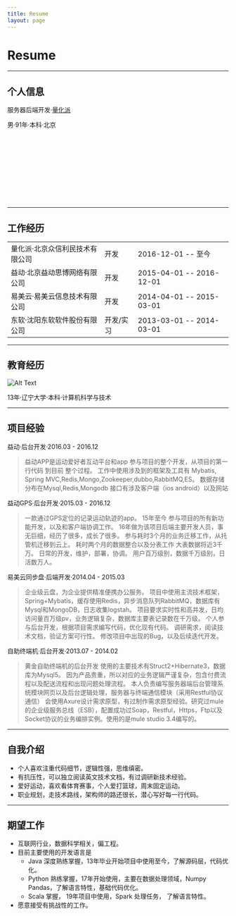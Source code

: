 ```yaml
---
title: Resume
layout: page
---
```

# Resume
---

## 个人信息

服务器后端开发·[量化派](http://www.quantgroup.cn/)

男·91年·本科·北京
<div class="social-links">
<a class="link" data-title="{{ site.email }}" href="mailto:{{ site.email }}">
    <svg class="icon icon-mail"><use xlink:href="#icon-mail"></use></svg>
</a>
</div>

--- 
## 工作经历

<table>
<tr>
<td>量化派·北京众信利民技术有限公司</td>
<td>  开发</td>
<td>2016-12-01 -- 至今</td>
</tr>
<tr>
<td>益动·北京益动思博网络有限公司</td>
<td>  开发</td>
<td>2015-04-01 -- 2016-12-01</td>
</tr>
<tr>
<td>易美云·易美云信息技术有限公司</td>
<td>  开发</td>
<td>2014-04-01 -- 2015-03-01</td>
</tr>
<tr>
<td>东软·沈阳东软软件股份有限公司</td>
<td>  开发/实习</td>
<td>2013-03-01 -- 2014-03-01</td>
</tr>
</table>

---

## 教育经历

<div>
    <div>
        <img class="image" src="{{ site.url }}/assets/blog/resume/liaoning_university.jpeg" alt="Alt Text">
    </div>
    <div>
        <p>13年·辽宁大学·本科·计算机科学与技术</p>
    </div>
</div>

---

## 项目经验

益动·后台开发·2016.03 - 2016.12


> 益动APP是运动爱好者互动平台和app
参与项目的整个开发，从项目的第一行代码 到目前 整个过程。
工作中使用涉及到的框架及工具有 Mybatis, Spring MVC,Redis,Mongo,Zookeeper,dubbo,RabbitMQ,ES。
数据存储分布在Mysql,Redis,Mongodb
接口有涉及客户端（ios android）以及网站

益动GPS·后台开发·2015.03 - 2016.12
> 一款通过GPS定位的记录运动轨迹的app。
15年至今 参与项目的所有新功能开发，以及和客户端协调工作。
16年做为该项目后端主要开发人员，事无巨细，经历了很多，成长了很多。
参与耗时3个月的业务迁移工作，从托管机迁移到云上。
耗时两个月的数据整合以及分表工作 大表数据将近3千万。
日常的开发，维护，部署，协调。
用户百万级别，数据千万级别，日活数万人。

易美云同步盘·后端开发·2014.04 - 2015.03
> 企业级云盘，为企业提供精准便携办公服务。
项目中使用主流技术框架，Spring+Mybatis，缓存使用Redis，异步消息队列RabbitMQ，数据库有Mysql和MongoDB，日志收集logstah。
项目要求实时性和高并发，日均访问量百万级pv，业务逻辑复杂，数据库主要表记录数在千万级。
个人参与后台开发，根据项目需求编写代码，优化现有代码。
调研需求，阅读技术文档，验证方案可行性。
修改项目中出现的Bug，以及后续迭代开发。

自助终端机·后台开发·2013.07 - 2014.02
> 黄金自助终端机的后台开发
使用的主要技术有Struct2+Hibernate3，数据库为Mysql5。
因为产品贵重，所以对应的业务逻辑严谨复杂，包含付费流程以及配送流程和出现问题处理流程。
本人负责编写服务器端后台管理系统模块网页以及后台逻辑处理，服务器与终端通信模块（采用Restful协议通信）
会使用Axure设计需求原型，有过制作需求原型经验。研究过mule 的企业级服务总线（ESB），配置成功过Soap，Restful，Https，Ftp以及Socket协议的业务编排实例。使用的是mule studio 3.4编写的。

---

## 自我介绍

- 个人喜欢注重代码细节，逻辑性强，思维缜密。
- 有抗压性，可以独立阅读英文技术文档，有过调研新技术经验。
- 爱好运动，喜欢看体育赛事，个人爱打篮球，周末固定运动。
- 职业规划，走技术路线，架构师的路还很长，潜心写好每一行代码。

---

## 期望工作

- 互联网行业，数据科学相关，偏工程。
- 目前主要使用的开发语言是
    - Java 深度熟练掌握，13年毕业开始项目中使用至今，了解源码层，代码优化。
    - Python 熟练掌握，17年开始使用，主要在数据处理领域，Numpy Pandas，了解语言特性，基础代码优化。
    - Scala 掌握， 19年项目中使用，Spark 处理任务， 了解语言特性。
- 愿意接受有挑战性的工作。
                  


